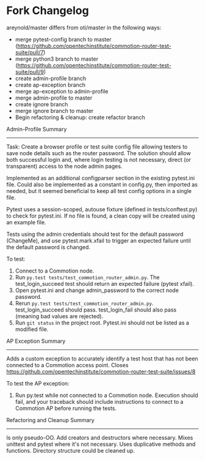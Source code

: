 Fork Changelog
==============

areynold/master differs from oti/master in the following ways:
+ merge pytest-config branch to master (https://github.com/opentechinstitute/commotion-router-test-suite/pull/7)
+ merge python3 branch to master (https://github.com/opentechinstitute/commotion-router-test-suite/pull/9)
+ create admin-profile branch
+ create ap-exception branch
+ merge ap-exception to admin-profile
+ merge admin-profile to master
+ create ignore branch
+ merge ignore branch to master
+ Begin refactoring & cleanup: create refactor branch

Admin-Profile Summary
_____________________

Task: Create a browser profile or test suite config file allowing
testers to save node details such as the router password.
The solution should allow both successful login and, where
login testing is not necessary, direct (or transparent) access 
to the node admin pages.

Implemented as an additional configparser section in the existing
pytest.ini file. Could also be implemented as a constant in config.py,
then imported as needed, but it seemed beneficial to keep all test
config options in a single file.

Pytest uses a session-scoped, autouse fixture (defined in tests/conftest.py)
to check for pytest.ini. If no file is found, a clean copy will be created
using an example file.

Tests using the admin credentials should test for the default password
(ChangeMe), and use pytest.mark.xfail to trigger an expected failure
until the default password is changed.

To test:
1. Connect to a Commotion node.
2. Run `py.test tests/test_commotion_router_admin.py`. 
The test_login_succeed test should return an expected failure (pytest xfail).
3. Open pytest.ini and change admin_password to the correct node password.
4. Rerun `py.test tests/test_commotion_router_admin.py`. test_login_succeed
should pass. test_login_fail should also pass (meaning bad values are
rejected).
5. Run `git status` in the project root. Pytest.ini should not be listed
 as a modified file.


AP Exception Summary
____________________

Adds a custom exception to accurately identify a test host that
has not been connected to a Commotion access point. Closes 
https://github.com/opentechinstitute/commotion-router-test-suite/issues/8

To test the AP exception:
1. Run py.test while not connected to a Commotion node. Execution should fail,
and your traceback should include instructions to connect to a Commotion AP
before running the tests.


Refactoring and Cleanup Summary
_______________________________

Is only pseudo-OO. Add creators and destructors where necessary.
Mixes unittest and pytest where it's not necessary.
Uses duplicative methods and functions.
Directory structure could be cleaned up.
